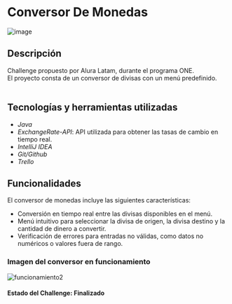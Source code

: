 # Conversor De Monedas

![image](https://github.com/user-attachments/assets/eda17ff3-1ad2-4047-9055-60394fadc175)

## Descripción
Challenge propuesto por Alura Latam, durante el programa ONE. <br>
El proyecto consta de un conversor de divisas con un menú predefinido. <br>
 <br>
## Tecnologías y herramientas utilizadas
- *Java*
- *ExchangeRate-API*: API utilizada para obtener las tasas de cambio en tiempo real.
- *IntelliJ IDEA*
- *Git/Github*
- *Trello*

## Funcionalidades
El conversor de monedas incluye las siguientes características: <br>
- Conversión en tiempo real entre las divisas disponibles en el menú.
- Menú intuitivo para seleccionar la divisa de origen, la divisa destino y la cantidad de dinero a convertir.
- Verificación de errores para entradas no válidas, como datos no numéricos o valores fuera de rango.

### Imagen del conversor en funcionamiento
![funcionamiento2](https://github.com/user-attachments/assets/6736f5ff-5efd-46aa-bfe5-104037b1d742)

#### Estado del Challenge: Finalizado
